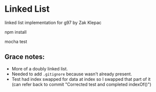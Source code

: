 # Linked List
linked list implementation for g97 by Zak Klepac


npm install

mocha test

## Grace notes:
* More of a doubly linked list.
* Needed to add `.gitignore` because wasn't already present.
* Test had index swapped for data at index so I swapped that part of it (can refer back to commit "Corrected test and completed indexOf()")
